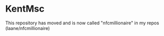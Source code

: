 KentMsc
=======

This repository has moved and is now called "nfcmillionaire" in my repos (laane/nfcmillionaire)
